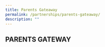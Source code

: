 ```yaml
---
title: Parents Gateaway
permalink: /partnerships/parents-gateaway/
description: ""
---
```

## PARENTS GATEWAY

